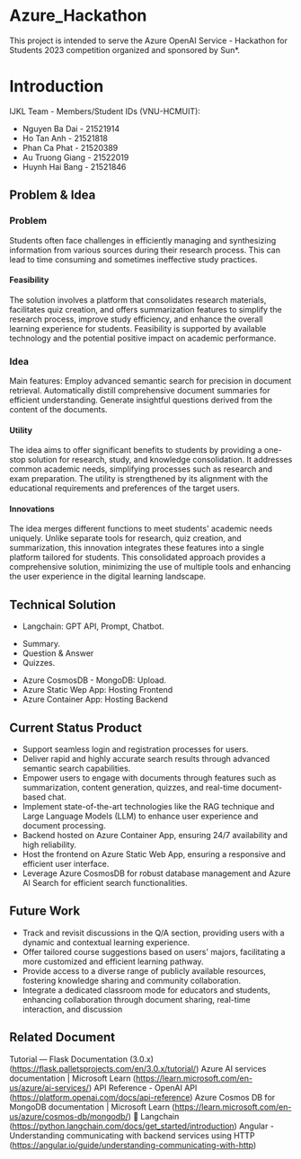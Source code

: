 # Azure_Hackathon
This project is intended to serve the Azure OpenAI Service - Hackathon for Students 2023 competition organized and sponsored by Sun*.

# Introduction
IJKL Team - Members/Student IDs (VNU-HCMUIT):
- Nguyen Ba Dai - 21521914
- Ho Tan Anh - 21521818
- Phan Ca Phat - 21520389
- Au Truong Giang - 21522019 
- Huynh Hai Bang - 21521846 

## Problem & Idea
### Problem
Students often face challenges in efficiently managing and synthesizing information from various sources during their research process. This can lead to time consuming and sometimes ineffective study practices. 

#### Feasibility
The solution involves a platform that consolidates research materials, facilitates quiz creation, and offers summarization features to simplify the research process, improve study efficiency, and enhance the overall learning experience for students. Feasibility is supported by available technology and the potential positive impact on academic performance.

### Idea
Main features:
Employ advanced semantic search for precision in document retrieval.
Automatically distill comprehensive document summaries for efficient understanding.
Generate insightful questions derived from the content of the documents.

#### Utility
The idea aims to offer significant benefits to students by providing a one-stop solution for research, study, and knowledge consolidation. It addresses common academic needs, simplifying processes such as research and exam preparation. The utility is strengthened by its alignment with the educational requirements and preferences of the target users.

#### Innovations
The idea merges different functions to meet students' academic needs uniquely. Unlike separate tools for research, quiz creation, and summarization, this innovation integrates these features into a single platform tailored for students. This consolidated approach provides a comprehensive solution, minimizing the use of multiple tools and enhancing the user experience in the digital learning landscape.

## Technical Solution
- Langchain: GPT API, Prompt, Chatbot.
+ Summary.
+ Question & Answer
+ Quizzes.

- Azure CosmosDB - MongoDB: Upload.
- Azure Static Wep App: Hosting Frontend
- Azure Container App: Hosting Backend

## Current Status Product
- Support seamless login and registration processes for users.
- Deliver rapid and highly accurate search results through advanced semantic search capabilities.
- Empower users to engage with documents through features such as summarization, content generation, quizzes, and real-time document-based chat.
- Implement state-of-the-art technologies like the RAG technique and Large Language Models (LLM) to enhance user experience and document processing.
- Backend hosted on Azure Container App, ensuring 24/7 availability and high reliability.
- Host the frontend on Azure Static Web App, ensuring a responsive and efficient user interface.
- Leverage Azure CosmosDB for robust database management and Azure AI Search for efficient search functionalities.

## Future Work
- Track and revisit discussions in the Q/A section, providing users with a dynamic and contextual learning experience.
- Offer tailored course suggestions based on users' majors, facilitating a more customized and efficient learning pathway.
- Provide access to a diverse range of publicly available resources, fostering knowledge sharing and community collaboration.
- Integrate a dedicated classroom mode for educators and students, enhancing collaboration through document sharing, real-time interaction, and discussion

## Related Document
Tutorial — Flask Documentation (3.0.x) (https://flask.palletsprojects.com/en/3.0.x/tutorial/)
Azure AI services documentation | Microsoft Learn (https://learn.microsoft.com/en-us/azure/ai-services/)
API Reference - OpenAI API (https://platform.openai.com/docs/api-reference)
Azure Cosmos DB for MongoDB documentation | Microsoft Learn (https://learn.microsoft.com/en-us/azure/cosmos-db/mongodb/)
️🔗 Langchain (https://python.langchain.com/docs/get_started/introduction)
Angular - Understanding communicating with backend services using HTTP (https://angular.io/guide/understanding-communicating-with-http)
